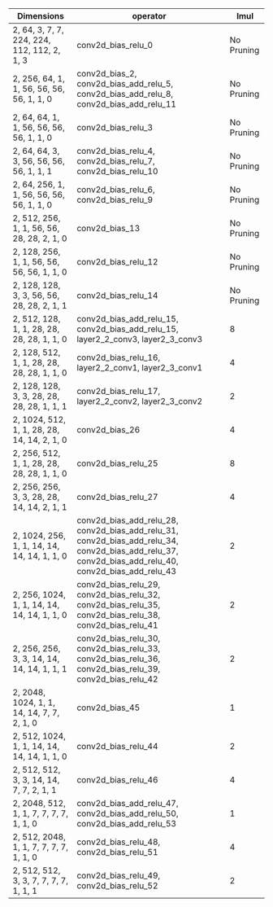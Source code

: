 | Dimensions                                  | operator                                                                                                                                             | lmul |
| ------------------------------------------- | ---------------------------------------------------------------------------------------------------------------------------------------------------- | ---- |
| 2, 64, 3, 7, 7, 224, 224, 112, 112, 2, 1, 3 | conv2d_bias_relu_0                                                                                                                                   | No Pruning    |
| 2, 256, 64, 1, 1, 56, 56, 56, 56, 1, 1, 0   | conv2d_bias_2, conv2d_bias_add_relu_5, conv2d_bias_add_relu_8, conv2d_bias_add_relu_11                                                               | No Pruning    |
| 2, 64, 64, 1, 1, 56, 56, 56, 56, 1, 1, 0    | conv2d_bias_relu_3                                                                                                                                   | No Pruning    |
| 2, 64, 64, 3, 3, 56, 56, 56, 56, 1, 1, 1    | conv2d_bias_relu_4, conv2d_bias_relu_7, conv2d_bias_relu_10                                                                                          | No Pruning    |
| 2, 64, 256, 1, 1, 56, 56, 56, 56, 1, 1, 0   | conv2d_bias_relu_6, conv2d_bias_relu_9                                                                                                               | No Pruning    |
| 2, 512, 256, 1, 1, 56, 56, 28, 28, 2, 1, 0  | conv2d_bias_13                                                                                                                                       | No Pruning    |
| 2, 128, 256, 1, 1, 56, 56, 56, 56, 1, 1, 0  | conv2d_bias_relu_12                                                                                                                                  | No Pruning    |
| 2, 128, 128, 3, 3, 56, 56, 28, 28, 2, 1, 1  | conv2d_bias_relu_14                                                                                                                                  | No Pruning    |
| 2, 512, 128, 1, 1, 28, 28, 28, 28, 1, 1, 0  | conv2d_bias_add_relu_15, conv2d_bias_add_relu_15, layer2_2_conv3, layer2_3_conv3                                                                     | 8    |
| 2, 128, 512, 1, 1, 28, 28, 28, 28, 1, 1, 0  | conv2d_bias_relu_16, layer2_2_conv1, layer2_3_conv1                                                                                                  | 4    |
| 2, 128, 128, 3, 3, 28, 28, 28, 28, 1, 1, 1  | conv2d_bias_relu_17, layer2_2_conv2, layer2_3_conv2                                                                                                  | 2    |
| 2, 1024, 512, 1, 1, 28, 28, 14, 14, 2, 1, 0 | conv2d_bias_26                                                                                                                                       | 4    |
| 2, 256, 512, 1, 1, 28, 28, 28, 28, 1, 1, 0  | conv2d_bias_relu_25                                                                                                                                  | 8    |
| 2, 256, 256, 3, 3, 28, 28, 14, 14, 2, 1, 1  | conv2d_bias_relu_27                                                                                                                                  | 4    |
| 2, 1024, 256, 1, 1, 14, 14, 14, 14, 1, 1, 0 | conv2d_bias_add_relu_28, conv2d_bias_add_relu_31, conv2d_bias_add_relu_34, conv2d_bias_add_relu_37, conv2d_bias_add_relu_40, conv2d_bias_add_relu_43 | 2    |
| 2, 256, 1024, 1, 1, 14, 14, 14, 14, 1, 1, 0 | conv2d_bias_relu_29, conv2d_bias_relu_32, conv2d_bias_relu_35, conv2d_bias_relu_38, conv2d_bias_relu_41                                              | 2    |
| 2, 256, 256, 3, 3, 14, 14, 14, 14, 1, 1, 1  | conv2d_bias_relu_30, conv2d_bias_relu_33, conv2d_bias_relu_36, conv2d_bias_relu_39, conv2d_bias_relu_42                                              | 2    |
| 2, 2048, 1024, 1, 1, 14, 14, 7, 7, 2, 1, 0  | conv2d_bias_45                                                                                                                                       | 1    |
| 2, 512, 1024, 1, 1, 14, 14, 14, 14, 1, 1, 0 | conv2d_bias_relu_44                                                                                                                                  | 2    |
| 2, 512, 512, 3, 3, 14, 14, 7, 7, 2, 1, 1    | conv2d_bias_relu_46                                                                                                                                  | 4    |
| 2, 2048, 512, 1, 1, 7, 7, 7, 7, 1, 1, 0     | conv2d_bias_add_relu_47, conv2d_bias_add_relu_50, conv2d_bias_add_relu_53                                                                            | 1    |
| 2, 512, 2048, 1, 1, 7, 7, 7, 7, 1, 1, 0     | conv2d_bias_relu_48, conv2d_bias_relu_51                                                                                                             | 4    |
| 2, 512, 512, 3, 3, 7, 7, 7, 7, 1, 1, 1      | conv2d_bias_relu_49, conv2d_bias_relu_52                                                                                                             | 2    |
